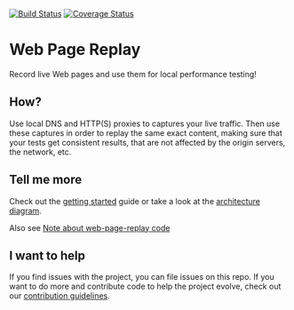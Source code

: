 [![Build
Status](https://travis-ci.org/chromium/web-page-replay.png)](https://travis-ci.org/chromium/web-page-replay)
[![Coverage
Status](https://coveralls.io/repos/chromium/web-page-replay/badge.svg)](https://coveralls.io/r/chromium/web-page-replay)

# Web Page Replay
Record live Web pages and use them for local performance testing!

## How?
Use local DNS and HTTP(S) proxies to captures your live traffic. Then
use these captures in order to replay the same exact content, making
sure that your tests get consistent results, that are not affected by
the origin servers, the network, etc.

## Tell me more
Check out the [getting
started](documentation/GettingStarted.md) guide or take a
look at the [architecture
diagram](documentation/WebPageReplayDiagram.png).

Also see [Note about web-page-replay
code](https://docs.google.com/document/d/1cehHn3Lig7UYw_7pqQJjkbPTV3kS11EYwjKO-6jT0c8)

## I want to help
If you find issues with the project, you can file issues on this repo.
If you want to do more and contribute code to help the project evolve,
check out our [contribution
guidelines](documentation/Contributing.md).

